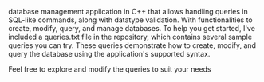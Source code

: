 database management application in C++ that allows handling queries in SQL-like commands, along with datatype validation. With functionalities to create, modify, query, and manage databases. 
To help you get started, I've included a queries.txt file in the repository, which contains several sample queries you can try. 
These queries demonstrate how to create, modify, and query the database using the application's supported syntax.

Feel free to explore and modify the queries to suit your needs
